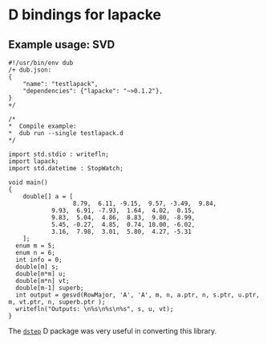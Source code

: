 # D bindings for lapacke

## Example usage: SVD


```
#!/usr/bin/env dub
/+ dub.json:
{
    "name": "testlapack",
    "dependencies": {"lapacke": "~>0.1.2"},
}
+/

/*
*  Compile example:
*  dub run --single testlapack.d
*/

import std.stdio : writefln;
import lapack;
import std.datetime : StopWatch;

void main()
{
	double[] a = [
			      8.79,  6.11, -9.15,  9.57, -3.49,  9.84,
            9.93,  6.91, -7.93,  1.64,  4.02,  0.15,
            9.83,  5.04,  4.86,  8.83,  9.80, -8.99,
            5.45, -0.27,  4.85,  0.74, 10.00, -6.02,
            3.16,  7.98,  3.01,  5.80,  4.27, -5.31
	];
  enum m = 5;
  enum n = 6;
  int info = 0; 
  double[m] s;
  double[m*m] u;
  double[m*n] vt;
  double[m-1] superb;
  int output = gesvd(RowMajor, 'A', 'A', m, n, a.ptr, n, s.ptr, u.ptr, m, vt.ptr, n, superb.ptr );
  writefln("Outputs: \n%s\n%s\n%s", s, u, vt);
}
```

The [`dstep`](https://github.com/jacob-carlborg/dstep) D package was very useful in converting this library.

